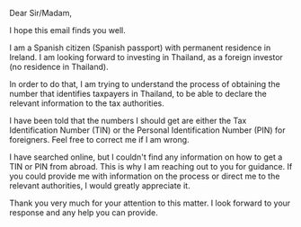 Dear Sir/Madam,

I hope this email finds you well.

I am a Spanish citizen (Spanish passport) with permanent residence in Ireland. I am looking forward to investing in Thailand, as a foreign investor (no residence in Thailand).

In order to do that, I am trying to understand the process of obtaining the number that identifies taxpayers in Thailand, to be able to declare the relevant information to the tax authorities.

I have been told that the numbers I should get are either the Tax Identification Number (TIN) or the Personal Identification Number (PIN) for foreigners. Feel free to correct me if I am wrong.

I have searched online, but I couldn't find any information on how to get a TIN or PIN from abroad. This is why I am reaching out to you for guidance. If you could provide me with information on the process or direct me to the relevant authorities, I would greatly appreciate it.

Thank you very much for your attention to this matter. I look forward to your response and any help you can provide.